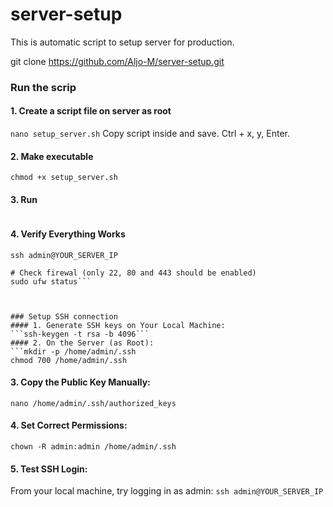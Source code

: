 # server-setup

This is automatic script to setup server for production. 

git clone https://github.com/Aljo-M/server-setup.git

### Run the scrip
#### 1. Create a script file on server as root
```nano setup_server.sh```
Copy script inside and save. Ctrl + x, y, Enter.
#### 2. Make executable
```chmod +x setup_server.sh```
#### 3. Run
```./setup_server.sh
```
#### 4. Verify Everything Works
```# Try login as admin
ssh admin@YOUR_SERVER_IP

# Check firewal (only 22, 80 and 443 should be enabled)
sudo ufw status```



### Setup SSH connection
#### 1. Generate SSH keys on Your Local Machine:
```ssh-keygen -t rsa -b 4096```
#### 2. On the Server (as Root):
```mkdir -p /home/admin/.ssh
chmod 700 /home/admin/.ssh
```
#### 3. Copy the Public Key Manually:
```nano /home/admin/.ssh/authorized_keys```
#### 4. Set Correct Permissions:
```chmod 600 /home/admin/.ssh/authorized_keys
chown -R admin:admin /home/admin/.ssh
```
#### 5. Test SSH Login:
From your local machine, try logging in as admin:
```ssh admin@YOUR_SERVER_IP```
